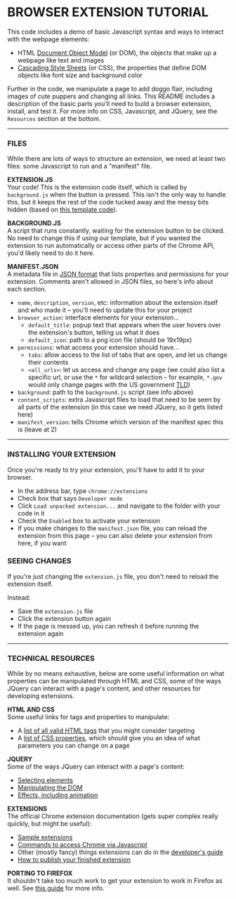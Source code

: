 
BROWSER EXTENSION TUTORIAL
====

This code includes a demo of basic Javascript syntax and ways to interact with the webpage elements:

* HTML [Document Object Model](https://en.wikipedia.org/wiki/Document_Object_Model) (or DOM), the objects that make up a webpage like text and images  
* [Cascading Style Sheets](https://en.wikipedia.org/wiki/Cascading_Style_Sheets) (or CSS), the properties that define DOM objects like font size and background color

Further in the code, we manipulate a page to add doggo flair, including images of cute puppers and changing all links. This README includes a description of the basic parts you'll need to build a browser extension, install, and test it. For more info on CSS, Javascript, and JQuery, see the `Resources` section at the bottom.

- - -

### FILES
While there are lots of ways to structure an extension, we need at least two files: some Javascript to run and a "manifest" file.

**EXTENSION.JS**  
Your code! This is the extension code itself, which is called by `background.js` when the button is pressed. This isn't the only way to handle this, but it keeps the rest of the code tucked away and the messy bits hidden (based on [this template code](https://gist.github.com/danharper/8364399)).

**BACKGROUND.JS**  
A script that runs constantly, waiting for the extension button to be clicked. No need to change this if using our template, but if you wanted the extension to run automatically or access other parts of the Chrome API, you'd likely need to do it here.

**MANIFEST.JSON**  
A metadata file in [JSON format](https://en.wikipedia.org/wiki/JSON) that lists properties and permissions for your extension. Comments aren't allowed in JSON files, so here's info about each section.

* `name`, `description`, `version`, etc: information about the extension itself and who made it – you'll need to update this for your project  
* `browser_action`: interface elements for your extension...  
  * `default_title`: popup text that appears when the user hovers over the extension's button, telling us what it does  
  * `default_icon`: path to a png icon file (should be 19x19px)  
* `permissions`: what access your extension should have...  
  * `tabs`: allow access to the list of tabs that are open, and let us change their contents  
  * `<all_urls>`: let us access and change any page (we could also list a specific url, or use the `*` for wildcard selection – for example, `*.gov` would only change pages with the US government [TLD](https://en.wikipedia.org/wiki/Top-level_domain))  
* `background`: path to the `background.js` script (see info above)  
* `content_scripts`: extra Javascript files to load that need to be seen by all parts of the extension (in this case we need JQuery, so it gets listed here)  
* `manifest_version`: tells Chrome which version of the manifest spec this is (leave at 2)

- - -

### INSTALLING YOUR EXTENSION

Once you're ready to try your extension, you'll have to add it to your browser.

* In the address bar, type `chrome://extensions`  
* Check box that says `Developer mode`  
* Click `Load unpacked extension...` and navigate to the folder with your code in it  
* Check the `Enabled` box to activate your extension  
* If you make changes to the `manifest.json` file, you can reload the extension from this page – you can also delete your extension from here, if you want  

### SEEING CHANGES  
If you're just changing the `extension.js` file, you don't need to reload the extension itself. 

Instead:  
* Save the `extension.js` file  
* Click the extension button again  
* If the page is messed up, you can refresh it before running the extension again  

- - -

### TECHNICAL RESOURCES  
While by no means exhaustive, below are some useful information on what properties can be manipulated through HTML and CSS, some of the ways JQuery can interact with a page's content, and other resources for developing extensions.

**HTML AND CSS**  
Some useful links for tags and properties to manipulate:

* A [list of all valid HTML tags](https://www.w3schools.com/tags/) that you might consider targeting  
* A [list of CSS properties](https://www.w3schools.com/cssref/default.asp), which should give you an idea of what parameters you can change on a page  

**JQUERY**  
Some of the ways JQuery can interact with a page's content:

* [Selecting elements](https://api.jquery.com/category/selectors)  
* [Manipulating the DOM](https://api.jquery.com/category/manipulation)  
* [Effects, including animation](https://api.jquery.com/category/effects)  

**EXTENSIONS**  
The official Chrome extension documentation (gets super complex really quickly, but might be useful):

* [Sample extensions](https://developer.chrome.com/extensions/samples)  
* [Commands to access Chrome via Javascript](https://developer.chrome.com/extensions/api_index)  
* Other (mostly fancy) things extensions can do in the [developer's guide](https://developer.chrome.com/extensions/devguide)  
* [How to publish your finished extension](https://developer.chrome.com/extensions/hosting)  

**PORTING TO FIREFOX**  
It shouldn't take too much work to get your extension to work in Firefox as well. See [this guide](https://developer.mozilla.org/en-US/Add-ons/WebExtensions/Porting_a_Google_Chrome_extension) for more info.

